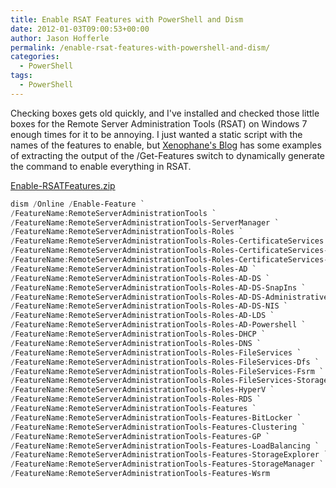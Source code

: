 ```yaml
---
title: Enable RSAT Features with PowerShell and Dism
date: 2012-01-03T09:00:53+00:00
author: Jason Hofferle
permalink: /enable-rsat-features-with-powershell-and-dism/
categories:
  - PowerShell
tags:
  - PowerShell
---
```

Checking boxes gets old quickly, and I've installed and checked those little boxes for the Remote Server Administration Tools (RSAT) on Windows 7 enough times for it to be annoying. I just wanted a static script with the names of the features to enable, but [Xenophane's Blog](http://www.xipher.dk/WordPress/?p=338 "Xenophane's Blog") has some examples of extracting the output of the /Get-Features switch to dynamically generate the command to enable everything in RSAT.

[Enable-RSATFeatures.zip](https://drive.google.com/open?id=10PaePKBGzf9oXjtcrwMs3kZRs8V4lHkt)

```powershell
dism /Online /Enable-Feature `
/FeatureName:RemoteServerAdministrationTools `
/FeatureName:RemoteServerAdministrationTools-ServerManager `
/FeatureName:RemoteServerAdministrationTools-Roles `
/FeatureName:RemoteServerAdministrationTools-Roles-CertificateServices `
/FeatureName:RemoteServerAdministrationTools-Roles-CertificateServices-CA `
/FeatureName:RemoteServerAdministrationTools-Roles-CertificateServices-OnlineResponder `
/FeatureName:RemoteServerAdministrationTools-Roles-AD `
/FeatureName:RemoteServerAdministrationTools-Roles-AD-DS `
/FeatureName:RemoteServerAdministrationTools-Roles-AD-DS-SnapIns `
/FeatureName:RemoteServerAdministrationTools-Roles-AD-DS-AdministrativeCenter `
/FeatureName:RemoteServerAdministrationTools-Roles-AD-DS-NIS `
/FeatureName:RemoteServerAdministrationTools-Roles-AD-LDS `
/FeatureName:RemoteServerAdministrationTools-Roles-AD-Powershell `
/FeatureName:RemoteServerAdministrationTools-Roles-DHCP `
/FeatureName:RemoteServerAdministrationTools-Roles-DNS `
/FeatureName:RemoteServerAdministrationTools-Roles-FileServices `
/FeatureName:RemoteServerAdministrationTools-Roles-FileServices-Dfs `
/FeatureName:RemoteServerAdministrationTools-Roles-FileServices-Fsrm `
/FeatureName:RemoteServerAdministrationTools-Roles-FileServices-StorageMgmt `
/FeatureName:RemoteServerAdministrationTools-Roles-HyperV `
/FeatureName:RemoteServerAdministrationTools-Roles-RDS `
/FeatureName:RemoteServerAdministrationTools-Features `
/FeatureName:RemoteServerAdministrationTools-Features-BitLocker `
/FeatureName:RemoteServerAdministrationTools-Features-Clustering `
/FeatureName:RemoteServerAdministrationTools-Features-GP `
/FeatureName:RemoteServerAdministrationTools-Features-LoadBalancing `
/FeatureName:RemoteServerAdministrationTools-Features-StorageExplorer `
/FeatureName:RemoteServerAdministrationTools-Features-StorageManager `
/FeatureName:RemoteServerAdministrationTools-Features-Wsrm
```
